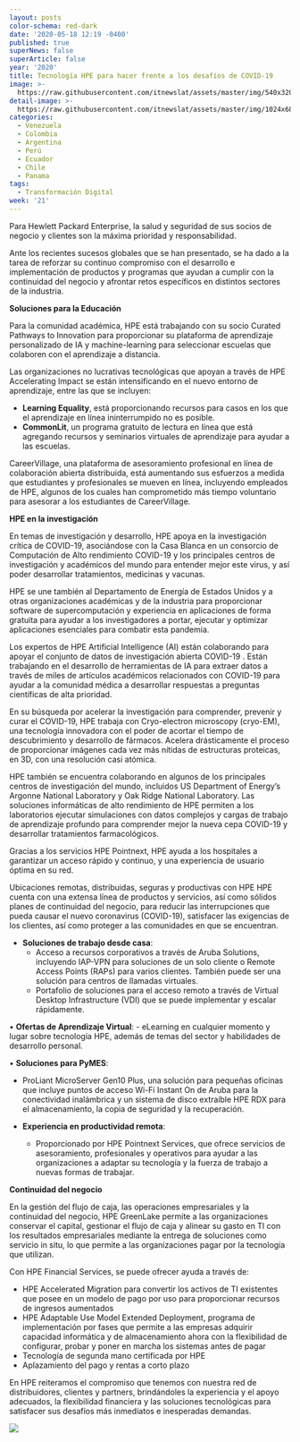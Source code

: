 ```yaml
---
layout: posts
color-schema: red-dark
date: '2020-05-18 12:19 -0400'
published: true
superNews: false
superArticle: false
year: '2020'
title: Tecnología HPE para hacer frente a los desafíos de COVID-19
image: >-
  https://raw.githubusercontent.com/itnewslat/assets/master/img/540x320/examen-analisis-p.jpg
detail-image: >-
  https://raw.githubusercontent.com/itnewslat/assets/master/img/1024x680/examen-analisis-g.jpg
categories:
  - Venezuela
  - Colombia
  - Argentina
  - Perú
  - Ecuador
  - Chile
  - Panama
tags:
  - Transformación Digital
week: '21'
---
```

Para Hewlett Packard Enterprise, la salud y seguridad de sus socios de negocio y clientes son la máxima prioridad y responsabilidad.

Ante los recientes sucesos globales que se han presentado, se ha dado a la tarea de reforzar su continuo compromiso con el desarrollo e implementación de productos y programas que ayudan a cumplir con la continuidad del negocio y afrontar retos específicos en distintos sectores de la industria.

**Soluciones para la Educación**

Para la comunidad académica, HPE está trabajando con su socio Curated Pathways to Innovation para proporcionar su plataforma de aprendizaje personalizado de IA y machine-learning para seleccionar escuelas que colaboren con el aprendizaje a distancia. 

Las organizaciones no lucrativas tecnológicas que apoyan a través de HPE Accelerating Impact se están intensificando en el nuevo entorno de aprendizaje, entre las que se incluyen:
- **Learning Equality**, está proporcionando recursos para casos en los que el aprendizaje en línea ininterrumpido no es posible.
- **CommonLit**, un programa gratuito de lectura en línea que está agregando recursos y seminarios virtuales de aprendizaje para ayudar a las escuelas.

CareerVillage, una plataforma de asesoramiento profesional en línea de colaboración abierta distribuida, está aumentando sus esfuerzos a medida que estudiantes y profesionales se mueven en línea, incluyendo empleados de HPE, algunos de los cuales han comprometido más tiempo voluntario para asesorar a los estudiantes de CareerVillage.

**HPE en la investigación**

En temas de investigación y desarrollo, HPE apoya en la investigación crítica de COVID-19, asociándose con la Casa Blanca en un consorcio de Computación de Alto rendimiento COVID-19 y los principales centros de investigación y académicos del mundo para entender mejor este virus, y así poder desarrollar tratamientos, medicinas y vacunas.

HPE se une también al Departamento de Energía de Estados Unidos y a otras organizaciones académicas y de la industria para proporcionar software de supercomputación y experiencia en aplicaciones de forma gratuita para ayudar a los investigadores a portar, ejecutar y optimizar aplicaciones esenciales para combatir esta pandemia.

Los expertos de HPE Artificial Intelligence (AI) están colaborando para apoyar el conjunto de datos de investigación abierta COVID-19 . Están trabajando en el desarrollo de herramientas de IA para extraer datos a través de miles de artículos académicos relacionados con COVID-19 para ayudar a la comunidad médica a desarrollar respuestas a preguntas científicas de alta prioridad.

En su búsqueda por acelerar la investigación para comprender, prevenir y curar el COVID-19, HPE trabaja con Cryo-electron microscopy (cryo-EM), una tecnología innovadora con el poder de acortar el tiempo de descubrimiento y desarrollo de fármacos. Acelera drásticamente el proceso de proporcionar imágenes cada vez más nítidas de estructuras proteicas, en 3D, con una resolución casi atómica.

HPE también se encuentra colaborando en algunos de los principales centros de investigación del mundo, incluidos US Department of Energy’s Argonne National Laboratory y Oak Ridge National Laboratory. Las soluciones informáticas de alto rendimiento de HPE permiten a los laboratorios ejecutar simulaciones con datos complejos y cargas de trabajo de aprendizaje profundo para comprender mejor la nueva cepa COVID-19 y desarrollar tratamientos farmacológicos.

Gracias a los servicios HPE Pointnext, HPE ayuda a los hospitales a garantizar un acceso rápido y continuo, y una experiencia de usuario óptima en su red.

Ubicaciones remotas, distribuidas, seguras y productivas con HPE
HPE cuenta con una extensa línea de productos y servicios, así como sólidos planes de continuidad del negocio, para reducir las interrupciones que pueda causar el nuevo coronavirus (COVID-19), satisfacer las exigencias de los clientes, así como proteger a las comunidades en que se encuentran. 

- **Soluciones de trabajo desde casa**: 
  - Acceso a recursos corporativos a través de Aruba Solutions, incluyendo IAP-VPN para soluciones de un solo cliente o Remote Access Points (RAPs) para varios clientes. También puede ser una solución para centros de llamadas virtuales.
   - Portafolio de soluciones para el acceso remoto a través de Virtual Desktop Infrastructure (VDI) que se puede implementar y escalar rápidamente.

•	**Ofertas de Aprendizaje Virtual**: 
    - eLearning en cualquier momento y lugar sobre tecnología HPE, además de temas del sector y habilidades de desarrollo personal.

•	**Soluciones para PyMES**: 
  - ProLiant MicroServer Gen10 Plus, una solución para pequeñas oficinas que incluye puntos de acceso Wi-Fi Instant On de Aruba para la conectividad inalámbrica y un sistema de disco extraíble HPE RDX para el almacenamiento, la copia de seguridad y la recuperación.	

- **Experiencia en productividad remota**: 
	- Proporcionado por HPE Pointnext Services, que ofrece servicios de asesoramiento, profesionales y operativos para ayudar a las organizaciones a adaptar su tecnología y la fuerza de trabajo a nuevas formas de trabajar.

**Continuidad del negocio**

En la gestión del flujo de caja, las operaciones empresariales y la continuidad del negocio, HPE GreenLake permite a las organizaciones conservar el capital, gestionar el flujo de caja y alinear su gasto en TI con los resultados empresariales mediante la entrega de soluciones como servicio in situ, lo que permite a las organizaciones pagar por la tecnología que utilizan.

Con HPE Financial Services, se puede ofrecer ayuda a través de:

- HPE Accelerated Migration para convertir los activos de TI existentes que posee en un modelo de pago por uso para proporcionar recursos de ingresos aumentados
- HPE Adaptable Use Model Extended Deployment, programa de implementación por fases que permite a las empresas adquirir capacidad informática y de almacenamiento ahora con la flexibilidad de configurar, probar y poner en marcha los sistemas antes de pagar 
- Tecnología de segunda mano certificada por HPE
- Aplazamiento del pago y rentas a corto plazo

En HPE reiteramos el compromiso que tenemos con nuestra red de distribuidores, clientes y partners, brindándoles la experiencia y el apoyo adecuados, la flexibilidad financiera y las soluciones tecnológicas para satisfacer sus desafíos más inmediatos e inesperadas demandas.

<img src="https://tracker.metricool.com/c3po.jpg?hash=56f88a41e39ab42c063cc51676587a04"/>
